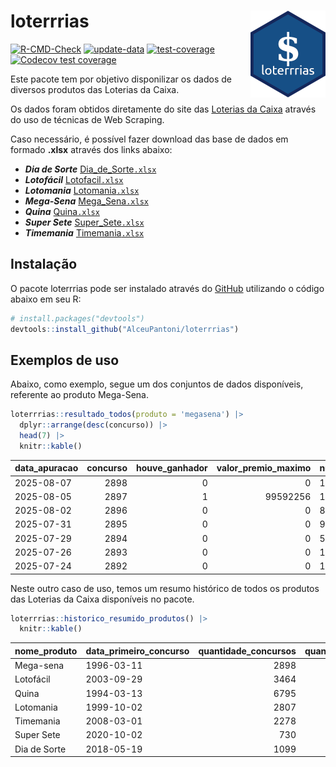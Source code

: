 
<!-- README.md is generated from README.Rmd. Please edit that file -->

# loterrrias <img src="man/figures/logo.png" align="right" height="139" />

<!-- badges: start -->

[![R-CMD-Check](https://github.com/AlceuPantoni/loterrrias/actions/workflows/R-CMD-check.yaml/badge.svg?branch=main)](https://github.com/AlceuPantoni/loterrrias/actions/workflows/R-CMD-check.yaml)
[![update-data](https://github.com/AlceuPantoni/loterrrias/actions/workflows/update-data.yaml/badge.svg)](https://github.com/AlceuPantoni/loterrrias/actions/workflows/update-data.yaml)
[![test-coverage](https://github.com/AlceuPantoni/loterrrias/actions/workflows/test-coverage.yaml/badge.svg?branch=main)](https://github.com/AlceuPantoni/loterrrias/actions/workflows/test-coverage.yaml)
[![Codecov test
coverage](https://codecov.io/gh/AlceuPantoni/loterrrias/branch/main/graph/badge.svg)](https://codecov.io/gh/AlceuPantoni/loterrrias?branch=main)
<!-- badges: end -->

Este pacote tem por objetivo disponilizar os dados de diversos produtos
das Loterias da Caixa.

Os dados foram obtidos diretamente do site das [Loterias da
Caixa](https://loterias.caixa.gov.br/Paginas/default.aspx) através do
uso de técnicas de Web Scraping.

Caso necessário, é possível fazer download das base de dados em formado
**.xlsx** através dos links abaixo:

- ***Dia de Sorte***
  [Dia_de_Sorte`.xlsx`](https://raw.githubusercontent.com/AlceuPantoni/loterrrias/main/data-raw/resultados_diadesorte.xlsx)
- ***Lotofácil***
  [Lotofacil`.xlsx`](https://raw.githubusercontent.com/AlceuPantoni/loterrrias/main/data-raw/resultados_lotofacil.xlsx)
- ***Lotomania***
  [Lotomania`.xlsx`](https://raw.githubusercontent.com/AlceuPantoni/loterrrias/main/data-raw/resultados_lotomania.xlsx)
- ***Mega-Sena***
  [Mega_Sena`.xlsx`](https://raw.githubusercontent.com/AlceuPantoni/loterrrias/main/data-raw/resultados_megasena.xlsx)
- ***Quina***
  [Quina`.xlsx`](https://raw.githubusercontent.com/AlceuPantoni/loterrrias/main/data-raw/resultados_quina.xlsx)
- ***Super Sete***
  [Super_Sete`.xlsx`](https://raw.githubusercontent.com/AlceuPantoni/loterrrias/main/data-raw/resultados_supersete.xlsx)
- ***Timemania***
  [Timemania`.xlsx`](https://raw.githubusercontent.com/AlceuPantoni/loterrrias/main/data-raw/resultados_timemania.xlsx)

## Instalação

O pacote loterrrias pode ser instalado através do
[GitHub](https://github.com/) utilizando o código abaixo em seu R:

``` r
# install.packages("devtools")
devtools::install_github("AlceuPantoni/loterrrias")
```

## Exemplos de uso

Abaixo, como exemplo, segue um dos conjuntos de dados disponíveis,
referente ao produto Mega-Sena.

``` r
loterrrias::resultado_todos(produto = 'megasena') |> 
  dplyr::arrange(desc(concurso)) |> 
  head(7) |> 
  knitr::kable()
```

| data_apuracao | concurso | houve_ganhador | valor_premio_maximo | numeros_sorteados | num_1 | num_2 | num_3 | num_4 | num_5 | num_6 |
|:--------------|---------:|---------------:|--------------------:|:------------------|------:|------:|------:|------:|------:|------:|
| 2025-08-07    |     2898 |              0 |                   0 | 14;23;30;32;38;48 |    14 |    23 |    30 |    32 |    38 |    48 |
| 2025-08-05    |     2897 |              1 |            99592256 | 1;6;24;27;28;57   |     1 |     6 |    24 |    27 |    28 |    57 |
| 2025-08-02    |     2896 |              0 |                   0 | 8;9;12;16;43;53   |     8 |     9 |    12 |    16 |    43 |    53 |
| 2025-07-31    |     2895 |              0 |                   0 | 9;11;44;51;52;56  |     9 |    11 |    44 |    51 |    52 |    56 |
| 2025-07-29    |     2894 |              0 |                   0 | 5;21;24;25;29;49  |     5 |    21 |    24 |    25 |    29 |    49 |
| 2025-07-26    |     2893 |              0 |                   0 | 10;40;41;45;48;50 |    10 |    40 |    41 |    45 |    48 |    50 |
| 2025-07-24    |     2892 |              0 |                   0 | 14;24;36;44;46;54 |    14 |    24 |    36 |    44 |    46 |    54 |

Neste outro caso de uso, temos um resumo histórico de todos os produtos
das Loterias da Caixa disponíveis no pacote.

``` r
loterrrias::historico_resumido_produtos() |> 
  knitr::kable()
```

| nome_produto | data_primeiro_concurso | quantidade_concursos | quantidade_concursos_com_ganhador | percentual_com_ganhador | media_premiacao | maior_premio | menor_premio | total_dezenas_sorteadas | numero_mais_sorteado | numero_menos_sorteado |
|:-------------|:-----------------------|---------------------:|----------------------------------:|------------------------:|----------------:|-------------:|-------------:|------------------------:|---------------------:|----------------------:|
| Mega-sena    | 1996-03-11             |                 2898 |                               637 |                    0.22 |      26247320.7 |    289420865 |    348732.75 |                   17388 |                   10 |                    26 |
| Lotofácil    | 2003-09-29             |                 3464 |                              3060 |                    0.88 |        973489.4 |      8252873 |     10712.22 |                   51960 |                   20 |                    16 |
| Quina        | 1994-03-13             |                 6795 |                              2603 |                    0.38 |       3567737.1 |    579215957 |     14230.37 |                   33975 |                    4 |                    47 |
| Lotomania    | 1999-10-02             |                 2807 |                               698 |                    0.25 |       2562257.0 |     37261930 |    109348.66 |                   56140 |                   47 |                    96 |
| Timemania    | 2008-03-01             |                 2278 |                                78 |                    0.03 |      25486153.3 |    818652938 |    164711.44 |                   15946 |                   20 |                    53 |
| Super Sete   | 2020-10-02             |                  730 |                                29 |                    0.04 |       3086601.8 |     10146164 |    124747.77 |                    5110 |                    7 |                     8 |
| Dia de Sorte | 2018-05-19             |                 1099 |                               343 |                    0.31 |        814612.0 |      4872572 |     59101.35 |                    7693 |                   10 |                     1 |
